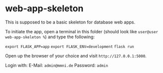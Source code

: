 # web-app-skeleton
This is supposed to be a basic skeleton for database web apps.

To initiate the app, open a terminal in this folder (should look like `user@user web-app-skeleton %`) and type the following:

`export FLASK_APP=app`
`export FLASK_ENV=development`
`flask run`

Open up the browser of your choice and visit `http://127.0.0.1:5000`.

Login with:
E-Mail: `admin@mmni.de`
Password: `admin`